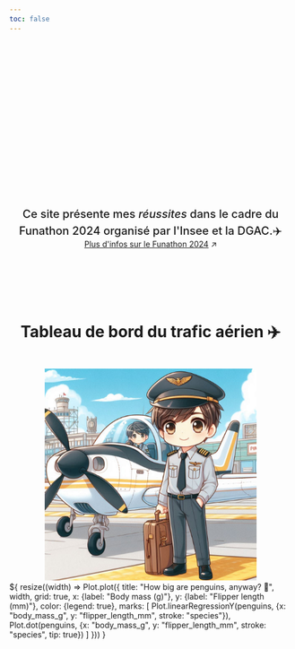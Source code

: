 ```yaml
---
toc: false
---
```


<div class="hero">
  <h1>Funathon 2024</h1>
  <h2>Ce site présente mes <i>réussites</i> dans le cadre du Funathon 2024 organisé par l'Insee et la DGAC.✈️</h2>
  <a href="https://inseefrlab.github.io/funathon2024/">Plus d'infos sur le Funathon 2024<span style="display: inline-block; margin-left: 0.25rem;">↗︎</span></a>
</div>

<div class="grid grid-cols-2" style="grid-auto-rows: 504px;">
  <div class="card" style="text-align: center;">
    
  <h1><a href="tbbord_trafic_aerien" style="text-decoration: none; color: inherit;">Tableau de bord du trafic aérien ✈️</a></h1>
  <a href="tbbord_trafic_aerien">
    <img src="img/pilote.jfif" width="75%" alt="Pilote" style="margin-top: 20px;"></img>
  </a><br/>
  </div>
  <div class="card">${
    resize((width) => Plot.plot({
      title: "How big are penguins, anyway? 🐧",
      width,
      grid: true,
      x: {label: "Body mass (g)"},
      y: {label: "Flipper length (mm)"},
      color: {legend: true},
      marks: [
        Plot.linearRegressionY(penguins, {x: "body_mass_g", y: "flipper_length_mm", stroke: "species"}),
        Plot.dot(penguins, {x: "body_mass_g", y: "flipper_length_mm", stroke: "species", tip: true})
      ]
    }))
  }</div>
</div>


<style>

.hero {
  display: flex;
  flex-direction: column;
  align-items: center;
  font-family: var(--sans-serif);
  margin: 4rem 0 8rem;
  text-wrap: balance;
  text-align: center;
}

.hero h1 {
  margin: 1rem 0;
  padding: 1rem 0;
  max-width: none;
  font-size: 14vw;
  font-weight: 900;
  line-height: 1;
  background: linear-gradient(30deg, var(--theme-foreground-focus), currentColor);
  -webkit-background-clip: text;
  -webkit-text-fill-color: transparent;
  background-clip: text;
}

.hero h2 {
  margin: 0;
  max-width: 34em;
  font-size: 20px;
  font-style: initial;
  font-weight: 500;
  line-height: 1.5;
  color: var(--theme-foreground-muted);
}

@media (min-width: 640px) {
  .hero h1 {
    font-size: 90px;
  }
}

</style>
